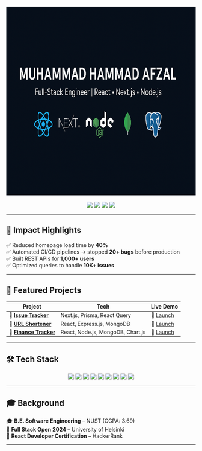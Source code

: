 <p align="center">
  <img src="Muhammad Hammad Afzal - Full-Stack Engineer.png" alt="Muhammad Hammad Afzal | Full-Stack Engineer" width="800" height="500" />
</p>

<p align="center">
<a href="https://mhammadafzal.vercel.app"><img src="https://img.shields.io/badge/%20Portfolio-000000?style=for-the-badge&logo=vercel&logoColor=white"></a>
<a href="https://linkedin.com/in/mhammad33"><img src="https://img.shields.io/badge/💼%20LinkedIn-0077B5?style=for-the-badge&logo=linkedin&logoColor=white"></a>
<a href="mailto:hammadafzal1111@gmail.com"><img src="https://img.shields.io/badge/%20Email-D14836?style=for-the-badge&logo=gmail&logoColor=white"></a>
<a href="https://github.com/MHammad33"><img src="https://img.shields.io/badge/%20GitHub-181717?style=for-the-badge&logo=github&logoColor=white"></a>
</p>

---

## 🚀 Impact Highlights
✅ Reduced homepage load time by **40%**  
✅ Automated CI/CD pipelines → stopped **20+ bugs** before production  
✅ Built REST APIs for **1,000+ users**  
✅ Optimized queries to handle **10K+ issues**  

---

## 📌 Featured Projects

| Project | Tech | Live Demo |
|---------|------|-----------|
| 🔹 **[Issue Tracker](https://github.com/MHammad33/Error_Tracker)** | Next.js, Prisma, React Query | 🚀 [Launch](https://error-tracker-nine.vercel.app/) |
| 🔹 **[URL Shortener](https://github.com/MHammad33/URL-Shortener)** | React, Express.js, MongoDB | 🚀 [Launch](https://hammad-url-shortener.vercel.app/) |
| 🔹 **[Finance Tracker](https://github.com/MHammad33/personal-finance-tracker)** | React, Node.js, MongoDB, Chart.js | 🚀 [Launch](https://hammad-finance.vercel.app/) |

---

## 🛠 Tech Stack
<p align="center">
<img src="https://img.shields.io/badge/JavaScript-F7DF1E?style=for-the-badge&logo=javascript&logoColor=black"/>
<img src="https://img.shields.io/badge/TypeScript-3178C6?style=for-the-badge&logo=typescript&logoColor=white"/>
<img src="https://img.shields.io/badge/React-20232A?style=for-the-badge&logo=react&logoColor=61DAFB"/>
<img src="https://img.shields.io/badge/Next.js-000000?style=for-the-badge&logo=next.js&logoColor=white"/>
<img src="https://img.shields.io/badge/Node.js-339933?style=for-the-badge&logo=node.js&logoColor=white"/>
<img src="https://img.shields.io/badge/Express.js-000000?style=for-the-badge&logo=express&logoColor=white"/>
<img src="https://img.shields.io/badge/MongoDB-4EA94B?style=for-the-badge&logo=mongodb&logoColor=white"/>
<img src="https://img.shields.io/badge/PostgreSQL-336791?style=for-the-badge&logo=postgresql&logoColor=white"/>
<img src="https://img.shields.io/badge/Tailwind_CSS-38B2AC?style=for-the-badge&logo=tailwind-css&logoColor=white"/>
</p>

---

## 🎓 Background
🎓 **B.E. Software Engineering** – NUST (CGPA: 3.69)  
📜 **Full Stack Open 2024** – University of Helsinki  
📜 **React Developer Certification** – HackerRank  

---
